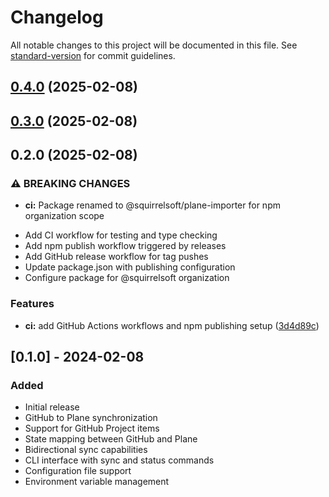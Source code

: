 # Changelog

All notable changes to this project will be documented in this file. See [standard-version](https://github.com/conventional-changelog/standard-version) for commit guidelines.

## [0.4.0](https://github.com/squirrelsoft/plane-importer/compare/v0.3.0...v0.4.0) (2025-02-08)

## [0.3.0](https://github.com/squirrelsoft/plane-importer/compare/v0.2.0...v0.3.0) (2025-02-08)

## 0.2.0 (2025-02-08)


### ⚠ BREAKING CHANGES

* **ci:** Package renamed to @squirrelsoft/plane-importer for npm organization scope

- Add CI workflow for testing and type checking
- Add npm publish workflow triggered by releases
- Add GitHub release workflow for tag pushes
- Update package.json with publishing configuration
- Configure package for @squirrelsoft organization

### Features

* **ci:** add GitHub Actions workflows and npm publishing setup ([3d4d89c](https://github.com/squirrelsoft/plane-importer/commit/3d4d89c4925498205f713b55ba3ccceb7a47a97a))

## [0.1.0] - 2024-02-08

### Added
- Initial release
- GitHub to Plane synchronization
- Support for GitHub Project items
- State mapping between GitHub and Plane
- Bidirectional sync capabilities
- CLI interface with sync and status commands
- Configuration file support
- Environment variable management

